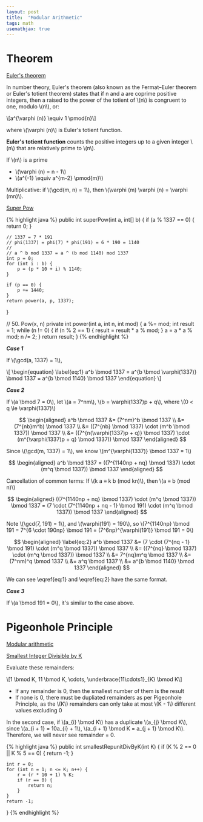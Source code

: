 ```yaml
---
layout: post
title:  "Modular Arithmetic"
tags: math
usemathjax: true
---
```

# Theorem

[Euler's theorem](https://en.wikipedia.org/wiki/Euler's_theorem)

In number theory, Euler's theorem (also known as the Fermat–Euler theorem or Euler's totient theorem) states that if n and a are coprime positive integers, then a raised to the power of the totient of \\(n\\) is congruent to one, modulo \\(n\\), or:

\\[a^{\varphi (n)} \equiv 1 \pmod{n}\\]

where \\(\varphi (n)\\) is Euler's totient function.

**Euler's totient function** counts the positive integers up to a given integer \\(n\\) that are relatively prime to \\(n\\).

If \\(n\\) is a prime
* \\(\varphi (n) = n - 1\\)
* \\(a^{-1} \equiv a^{m-2} \pmod{m}\\)

Multiplicative: if \\(\gcd(m, n) = 1\\), then \\(\varphi (m) \varphi (n) = \varphi (mn)\\).

[Super Pow][super-pow]

{% highlight java %}
public int superPow(int a, int[] b) {
    if (a % 1337 == 0) {
        return 0;
    }

    // 1337 = 7 * 191
    // phi(1337) = phi(7) * phi(191) = 6 * 190 = 1140
    //
    // a ^ b mod 1337 = a ^ (b mod 1140) mod 1337
    int p = 0;
    for (int i : b) {
        p = (p * 10 + i) % 1140;
    }

    if (p == 0) {
        p += 1440;
    }
    return power(a, p, 1337);
}

// 50. Pow(x, n)
private int power(int a, int n, int mod) {
    a %= mod;
    int result = 1;
    while (n != 0) {
        if (n % 2 == 1) {
            result = result * a % mod;
        }
        a = a * a % mod;
        n /= 2;
    }
    return result;
}
{% endhighlight %}

***Case 1***

If \\(\gcd(a, 1337) = 1\\),

\\[
\begin{equation} \label{eq:1}
a^b \bmod 1337 = a^{b \bmod \varphi(1337)} \bmod 1337 = a^{b \bmod 1140} \bmod 1337
\end{equation}
\\]

***Case 2***

If \\(a \bmod 7 = 0\\), let \\(a = 7^nm\\), \\(b = \varphi(1337)p + q\\), where \\(0 < q \le \varphi(1337)\\)

$$
\begin{aligned}
a^b \bmod 1337 &= (7^nm)^b \bmod 1337 \\
&= (7^{nb}m^b) \bmod 1337 \\
&= ((7^{nb} \bmod 1337) \cdot (m^b \bmod 1337)) \bmod 1337 \\
&= ((7^{n(\varphi(1337)p + q)} \bmod 1337) \cdot (m^{\varphi(1337)p + q} \bmod 1337)) \bmod 1337
\end{aligned}
$$

Since \\(\gcd(m, 1337) = 1\\), we know \\(m^{\varphi(1337)} \bmod 1337 = 1\\)

$$
\begin{aligned}
a^b \bmod 1337 = ((7^{1140np + nq} \bmod 1337) \cdot (m^q \bmod 1337)) \bmod 1337
\end{aligned}
$$

Cancellation of common terms: If \\(k a ≡ k b (mod kn)\\), then \\(a ≡ b (mod n)\\)

$$
\begin{aligned}
((7^{1140np + nq} \bmod 1337) \cdot (m^q \bmod 1337)) \bmod 1337 = (7 \cdot (7^{1140np + nq - 1} \bmod 191) \cdot (m^q \bmod 1337)) \bmod 1337
\end{aligned}
$$

Note \\(\gcd(7, 191) = 1\\), and \\(\varphi(191) = 190\\), so \\(7^{1140np} \bmod 191 = 7^{6 \cdot 190np} \bmod 191 = (7^6np)^{\varphi(191)} \bmod 191 = 0\\)

$$
\begin{aligned} \label{eq:2}
a^b \bmod 1337 &= (7 \cdot (7^{nq - 1} \bmod 191) \cdot (m^q \bmod 1337)) \bmod 1337 \\
&= ((7^{nq} \bmod 1337) \cdot (m^q \bmod 1337)) \bmod 1337 \\
&= 7^{nq}m^q \bmod 1337 \\
&= (7^nm)^q \bmod 1337 \\
&= a^q \bmod 1337 \\
&= a^{b \bmod 1140} \bmod 1337
\end{aligned}
$$

We can see \eqref{eq:1} and \eqref{eq:2} have the same format.

***Case 3***

If \\(a \bmod 191 = 0\\), it's similar to the case above.

#  Pigeonhole Principle

[Modular arithmetic](https://en.wikipedia.org/wiki/Modular_arithmetic)

[Smallest Integer Divisible by K][smallest-integer-divisible-by-k]

Evaluate these remainders:

\\[1 \bmod K, 11 \bmod K, \cdots, \underbrace{11\cdots1}_{K} \bmod K\\]

* If any remainder is 0, then the smallest number of them is the result
* If none is 0, there must be dupliated remainders as per Pigeonhole Principle, as the \\(K\\) remainders can only take at most \\(K - 1\\) different values excluding 0

In the second case, if \\(a_{i} \bmod K\\) has a duplicate \\(a_{j} \bmod K\\), since \\(a_{i + 1} = 10a_{i} + 1\\), \\(a_{i + 1} \bmod K = a_{j + 1} \bmod K\\). Therefore, we will never see remainder = 0.

{% highlight java %}
public int smallestRepunitDivByK(int K) {
    if (K % 2 == 0 || K % 5 == 0) {
        return -1;
    }

    int r = 0;
    for (int n = 1; n <= K; n++) {
        r = (r * 10 + 1) % K;
        if (r == 0) {
            return n;
        }
    }
    return -1;
}
{% endhighlight %}

[smallest-integer-divisible-by-k]: https://leetcode.com/problems/smallest-integer-divisible-by-k/
[super-pow]: https://leetcode.com/problems/super-pow/
